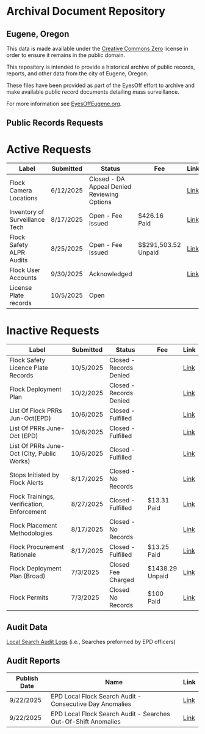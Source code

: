 # Archival Document Repository
## Eugene, Oregon

This data is made available under the [Creative Commons Zero](https://creativecommons.org/public-domain/cc0/) license in order to ensure it remains in the public domain.

This repository is intended to provide a historical archive of public records, reports, and other data from the city of Eugene, Oregon. 

These files have been provided as part of the EyesOff effort to archive and make available public record documents detailing mass surveillance.

For more information see [EyesOffEugene.org](https://eyesoffeugene.org).

## Public Records Requests
# Active Requests
| Label                                      | Submitted | Status                                           | Fee                 | Link   |
|--------------------------------------------|-----------|--------------------------------------------------|---------------------|--------|
| Flock Camera Locations                     | 6/12/2025 | Closed - DA Appeal Denied <br>Reviewing Options  |                     | [Link](https://github.com/eyes-off/eugene-oregon/tree/main/PublicRecords/EPD-2025-2738_CameraLocations) |
| Inventory of Surveillance Tech             | 8/17/2025 | Open - Fee Issued                                | $426.16 <br>Paid    | [Link](https://github.com/eyes-off/eugene-oregon/tree/main/PublicRecords/EPD-2025-3762_InventoryOfSurveillanceTech) |
| Flock Safety ALPR Audits                   | 8/25/2025 | Open - Fee Issued                                | $$291,503.52 <br>Unpaid                   | [Link](https://github.com/eyes-off/eugene-oregon/tree/main/PublicRecords/EPD-2025-3891_FlockAudits) |
| Flock User Accounts                        | 9/30/2025 | Acknowledged                                     |                     | [Link](https://github.com/eyes-off/eugene-oregon/tree/main/PublicRecords/EPD-2025-4432_FlockUserAccount%5B202509-01%5D) |
| License Plate records			             | 10/5/2025 | Open                                  	        |                     | 

# Inactive Requests
| Label                                      | Submitted | Status                                           | Fee                 | Link   |
|--------------------------------------------|-----------|--------------------------------------------------|---------------------|--------|
| Flock Safety Licence Plate Records         | 10/5/2025 | Closed - Records Denied                          |                     | [Link](https://github.com/eyes-off/eugene-oregon/tree/main/PublicRecords/EPD-2025-4510_RequestForLicensePlateRecords) |
| Flock Deployment Plan                      | 10/2/2025 | Closed - Records Denied                          |                     | [Link](https://github.com/eyes-off/eugene-oregon/tree/main/PublicRecords/EPD-2025-4476_FlockDeploymentPlan%5B2510-04%5D) |
| List Of Flock PRRs Jun-Oct(EPD)            | 10/6/2025 | Closed - Fulfilled                               |                     | [Link](https://github.com/eyes-off/eugene-oregon/tree/main/PublicRecords/EPD-2025-4537_ListOfFlockPRRsJuneToOct2025%5B2510-06%5D) |
| List Of PRRs June-Oct	(EPD)                | 10/6/2025 | Closed - Fulfilled                               |                     | [Link](https://github.com/eyes-off/eugene-oregon/tree/main/PublicRecords/EPD-2025-4532_ListOfPRRsJuneToOct2025%5B2510-06%5D) |
| List Of PRRs June-Oct	(City, Public Works) | 10/6/2025 | Closed - Fulfilled                               |                     | [Link](https://github.com/eyes-off/eugene-oregon/tree/main/PublicRecords/PRR-2025-787_ListOfPRRsJuneToOct2025%5B2510-06%5D) |
| Stops Initiated by Flock Alerts            | 8/17/2025 | Closed - No Records                              |                     | [Link](https://github.com/eyes-off/eugene-oregon/tree/main/PublicRecords/EPD-2025-3774_StopsInitiatedByFlockAlerts) |
| Flock Trainings, Verification, Enforcement | 8/27/2025 | Closed - Fulfilled                               | $13.31 <br>Paid     | [Link](https://github.com/eyes-off/eugene-oregon/tree/main/PublicRecords/EPD-2025-3773_FlockPoliciesAndTraining) |
| Flock Placement Methodologies              | 8/17/2025 | Closed - No Records                              |                     | [Link](https://github.com/eyes-off/eugene-oregon/tree/main/PublicRecords/EPD-2025-3772_FlockPlacementMethodologies) |
| Flock Procurement Rationale                | 8/17/2025 | Closed - Fulfilled                               | $13.25 <br>Paid     | [Link](https://github.com/eyes-off/eugene-oregon/tree/main/PublicRecords/EPD-2025-3771_FlockProcurementRationale) |
| Flock Deployment Plan (Broad)              | 7/3/2025  | Closed <br>Fee Charged                           | $1438.29 <br>Unpaid | [Link](https://github.com/eyes-off/eugene-oregon/tree/main/PublicRecords/EPD-2025-3073_DeploymentPlan) |
| Flock Permits                              | 7/3/2025  | Closed <br>No Records                            | $100 <br>Paid       | [Link](https://github.com/eyes-off/eugene-oregon/tree/main/PublicRecords/EPD-2025-3072_Permits) |

## Audit Data
[Local Search Audit Logs](https://github.com/eyes-off/eugene-oregon/tree/main/FlockAuditLogs)  (i.e., Searches preformed by EPD officers)

## Audit Reports
| Publish Date | Name                                                           | Link |
|--------------|----------------------------------------------------------------|------|
| 9/22/2025    | EPD Local Flock Search Audit - Consecutive Day Anomalies       | [Link](https://github.com/eyes-off/eugene-oregon/blob/main/FlockAuditLogs/Reports/EPDLocalFlockSearchAudit_ConsecutiveDayAnomalies_2025-09-22.pdf) |
| 9/22/2025    | EPD Local Flock Search Audit - Searches Out-Of-Shift Anomalies | [Link](https://github.com/eyes-off/eugene-oregon/blob/main/FlockAuditLogs/Reports/EPDLocalFlockSearchAudit_SearchesOutOfShiftAnomalies_2025-09-23.pdf) |